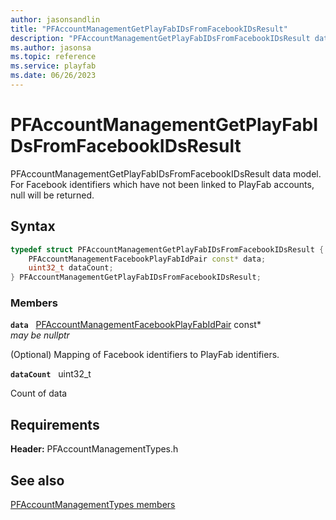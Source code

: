 ```yaml
---
author: jasonsandlin
title: "PFAccountManagementGetPlayFabIDsFromFacebookIDsResult"
description: "PFAccountManagementGetPlayFabIDsFromFacebookIDsResult data model. For Facebook identifiers which have not been linked to PlayFab accounts, null will be returned."
ms.author: jasonsa
ms.topic: reference
ms.service: playfab
ms.date: 06/26/2023
---
```


# PFAccountManagementGetPlayFabIDsFromFacebookIDsResult  

PFAccountManagementGetPlayFabIDsFromFacebookIDsResult data model. For Facebook identifiers which have not been linked to PlayFab accounts, null will be returned.  

## Syntax  
  
```cpp
typedef struct PFAccountManagementGetPlayFabIDsFromFacebookIDsResult {  
    PFAccountManagementFacebookPlayFabIdPair const* data;  
    uint32_t dataCount;  
} PFAccountManagementGetPlayFabIDsFromFacebookIDsResult;  
```
  
### Members  
  
**`data`** &nbsp; [PFAccountManagementFacebookPlayFabIdPair](pfaccountmanagementfacebookplayfabidpair.md) const*  
*may be nullptr*  
  
(Optional) Mapping of Facebook identifiers to PlayFab identifiers.
  
**`dataCount`** &nbsp; uint32_t  
  
Count of data
  
  
## Requirements  
  
**Header:** PFAccountManagementTypes.h
  
## See also  
[PFAccountManagementTypes members](../pfaccountmanagementtypes_members.md)  

  
  
